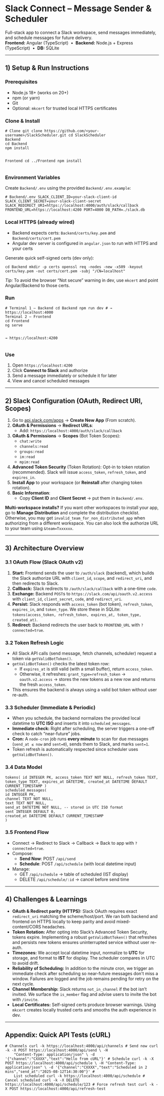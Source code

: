 <h1>Slack Connect – Message Sender & Scheduler</h1>
<p> Full-stack app to connect a Slack workspace, send messages immediately, and schedule messages for future delivery.<br/> 
  <b>Frontend:</b> Angular (TypeScript) &nbsp;•&nbsp; <b>Backend:</b> Node.js + Express (TypeScript) &nbsp;•&nbsp; <b>DB:</b> SQLite </p> <hr/> 
  <h2>1) Setup &amp; Run Instructions</h2> 
  <h3>Prerequisites</h3> 
  <ul> <li>Node.js 18+ (works on 20+)</li> 
    <li>npm (or yarn)</li> <li>Git</li> 
    <li>Optional: <code>mkcert</code> for trusted local HTTPS certificates</li> </ul> <h3>Clone & Install</h3> 
    <pre><code># Clone git clone https://github.com/&lt;your-username&gt;/SlackScheduler.git cd SlackScheduler
Backend
cd Backend
npm install

Frontend
cd ../Frontend
npm install
</code></pre>

<h3>Environment Variables</h3> 
<p>Create <code>Backend/.env</code> using the provided <code>Backend/.env.example</code>:</p> <pre><code># Backend/.env SLACK_CLIENT_ID=your-slack-client-id SLACK_CLIENT_SECRET=your-slack-client-secret SLACK_REDIRECT_URI=https://localhost:4000/auth/slack/callback FRONTEND_URL=https://localhost:4200 PORT=4000 DB_PATH=./slack.db </code>
</pre>  
<h3>Local HTTPS (already wired)</h3> <ul> <li>Backend expects certs: <code>Backend/certs/key.pem</code> and 
    <code>Backend/certs/cert.pem</code></li> <li>Angular dev server is configured in <code>angular.json</code> to run with HTTPS and your certs</li> </ul> 
    <p>Generate quick self-signed certs (dev only):</p> <pre><code>cd Backend mkdir -p certs openssl req -nodes -new -x509 -keyout certs/key.pem -out certs/cert.pem -subj "/CN=localhost" </code></pre> 
    <p><i>Tip:</i> To avoid the browser “Not secure” warning in dev, use <code>mkcert</code> and point Angular/Backend to those certs.</p> 
    <h3>Run</h3> <pre><code># Terminal 1 — Backend cd Backend npm run dev # → https://localhost:4000
Terminal 2 — Frontend
cd Frontend
ng serve

→ https://localhost:4200
</code></pre>

<h3>Use</h3> 
<ol> 
  <li>Open <code>https://localhost:4200</code></li> 
  <li>Click <b>Connect to Slack</b> and authorize</li> 
  <li>Send a message immediately or schedule it for later</li>
  <li>View and cancel scheduled messages</li> </ol> <hr/> 
  <h2>2) Slack Configuration (OAuth, Redirect URI, Scopes)</h2> 
  <ol> <li>Go to <a href="https://api.slack.com/apps" target="_blank">api.slack.com/apps</a> → <b>Create New App</b> (From scratch).</li> <li><b>OAuth &amp; Permissions</b> →
    <b>Redirect URLs</b>: <ul><li>Add: <code>https://localhost:4000/auth/slack/callback</code></li></ul> </li> <li><b>OAuth &amp; Permissions</b> → <b>Scopes</b> 
      (Bot Token Scopes): <ul> <li><code>chat:write</code></li> <li><code>channels:read</code></li> <li><code>groups:read</code></li> 
        <li><code>im:read</code></li> <li><code>mpim:read</code></li> </ul> </li> <li><b>Advanced Token Security</b> (Token Rotation): Opt-in to token rotation (recommended). 
          Slack will issue <code>access_token</code>, <code>refresh_token</code>, and <code>expires_in</code>.
        </li> <li><b>Install App</b> to your workspace (or 
            <b>Reinstall</b> after changing token rotation).</li> <li><b>Basic Information</b>: <ul> <li>Copy <b>Client ID</b> and <b>Client Secret</b> → put them in <code>Backend/.env</code>.</li> 
            </ul> </li> </ol> <p><b>Multi-workspace installs?</b> If you want other workspaces to install your app, go to <b>Manage Distribution</b> and complete the distribution checklist. Otherwise, you may get 
              <code>invalid_team_for_non_distributed_app</code> when authorizing from a different workspace. You can also lock the authorize URL to your team using <code>&amp;team=Txxxxxx</code>.</p> <hr/> <h2>3) Architecture Overview</h2> <h3>3.1 OAuth Flow (Slack OAuth v2)</h3> <ol> <li><b>Start:</b> Frontend sends the user to <code>/auth/slack</code> (backend), which builds the Slack authorize URL with <code>client_id</code>, <code>scope</code>, and <code>redirect_uri</code>, and then redirects to Slack.</li> <li><b>Callback:</b> Slack redirects to
                <code>/auth/slack/callback</code> with a one-time 
                <code>code</code>.</li> <li><b>Exchange:</b> Backend <code>POST</code>s to
                <code>https://slack.com/api/oauth.v2.access</code> with <code>client_id</code>, <code>client_secret</code>, <code>code</code>, and <code>redirect_uri</code>.</li> 
                <li><b>Persist:</b> Slack responds with <code>access_token</code> 
                  (bot token), <code>refresh_token</code>, <code>expires_in</code>, and <code>token_type</code>. We store these in SQLite: <code>tokens(access_token, refresh_token, expires_at, token_type, created_at)</code>.</li> <li><b>Redirect:</b> Backend redirects the user back to <code>FRONTEND_URL</code> with <code>?connected=true</code>.</li> </ol> <h3>3.2 Token Refresh Logic</h3> <ul> 
                <li>All Slack API calls (send message, fetch channels, scheduler) request a token via <code>getValidBotToken()</code>.</li>
                <li><code>getValidBotToken()</code> checks the latest token row: <ul> 
                <li>If <code>expires_at</code> is still valid (with a small buffer), return 
                  <code>access_token</code>.</li> <li>Otherwise, it refreshes: <code>grant_type=refresh_token</code> → <code>oauth.v2.access</code> → stores the new tokens as a new row and returns the fresh <code>access_token</code>.</li> </ul> </li> <li>This ensures the backend is always using a valid bot token without user re-auth.</li> </ul>
                  <h3>3.3 Scheduler (Immediate &amp; Periodic)</h3> <ul> <li>When you schedule, the backend normalizes the provided local datetime to <b>UTC ISO</b> and inserts it into <code>scheduled_messages</code>.</li> 
                  <li><b>Immediate check:</b> Right after scheduling, the server triggers a one-off check to catch “near-future” jobs.</li> <li><b>Cron:</b> A <code>node-cron</code> job runs <b>every minute</b> to scan for due messages (<code>send_at &le; now</code> and <code>sent=0</code>), sends them to Slack, and marks <code>sent=1</code>.</li> 
                  <li>Token refresh is automatically respected since scheduler uses <code>getValidBotToken()</code>.</li> </ul> 
                <h3>3.4 Data Model</h3> <pre><code>tokens( id INTEGER PK, access_token TEXT NOT NULL, refresh_token TEXT, token_type TEXT, expires_at DATETIME, created_at DATETIME DEFAULT CURRENT_TIMESTAMP )
scheduled_messages(
id INTEGER PK,
channel TEXT NOT NULL,
text TEXT NOT NULL,
send_at DATETIME NOT NULL, -- stored in UTC ISO format
sent INTEGER DEFAULT 0,
created_at DATETIME DEFAULT CURRENT_TIMESTAMP
)
</code></pre>

<h3>3.5 Frontend Flow</h3> <ul> <li>Connect → Redirect to Slack → Callback → Back to app with <code>?connected=true</code>.</li> <li>Compose: <ul> <li><b>Send Now</b>: POST <code>/api/send</code></li> <li><b>Schedule</b>: POST <code>/api/schedule</code> (with local datetime input)</li> </ul> </li> <li>Manage: <ul> <li>GET <code>/api/schedule</code> → table of scheduled (IST display)</li> <li>DELETE <code>/api/schedule/:id</code> → cancel before send time</li> </ul> </li> 
</ul> <hr/> <h2>4) Challenges &amp; Learnings</h2>
<ul> <li><b>OAuth &amp; Redirect parity (HTTPS):</b> Slack OAuth requires exact <code>redirect_uri</code> matching the scheme/host/port. We ran both backend and frontend on HTTPS locally to keep parity and avoid mixed-content/CORS headaches.</li> <li><b>Token Rotation:</b> After opting into Slack’s Advanced Token Security, tokens expire. Implementing a robust <code>getValidBotToken()</code> that refreshes and persists new tokens ensures uninterrupted service without user re-auth.</li> 
  <li><b>Timezones:</b> We accept local datetime input, normalize to <b>UTC</b> for storage, and format to <b>IST</b> for display. The scheduler compares in UTC to avoid drift.</li> <li><b>Reliability of Scheduling:</b> In addition to the minute cron, we trigger an immediate check after scheduling so near-future messages don't miss a window. Failures are logged and the job remains pending for retry on the next cycle.</li> 
  <li><b>Channel Membership:</b> Slack returns 
  <code>not_in_channel</code> if the bot isn’t invited. We surface the <code>is_member</code> flag and advise users to invite the bot with <code>/invite</code>.</li> <li><b>Local Certificates:</b> Self-signed certs produce browser warnings. Using <code>mkcert</code> creates locally trusted certs and smooths the auth experience in dev.</li> </ul> <hr/> <h2>Appendix: Quick API Tests (cURL)</h2> 
  <pre><code># Channels curl -k https://localhost:4000/api/channels # Send now curl -k -X POST https://localhost:4000/api/send \ -H 
    "Content-Type: application/json" \ -d '{"channel":"CXXXX","text":"Hello from cURL"}' # Schedule curl -k -X POST https://localhost:4000/api/schedule \ -H "Content-Type: application/json" \ -d '{"channel":"CXXXX","text":"Scheduled in 2 mins","send_at":"2025-08-12T14:30:00"}' # 
    List scheduled curl -k https://localhost:4000/api/schedule # Cancel scheduled curl -k -X DELETE https://localhost:4000/api/schedule/123 # Force refresh test curl -k -X POST https://localhost:4000/api/refresh-test </code></pre>
    
